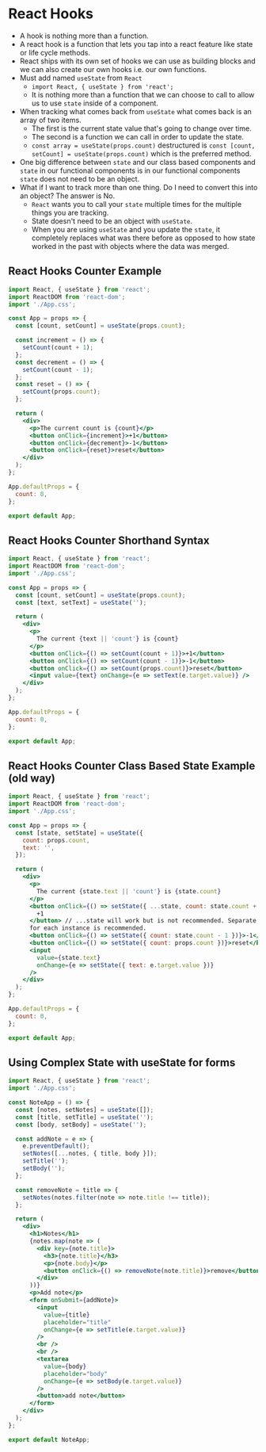 # React Hooks

- A hook is nothing more than a function.
- A react hook is a function that lets you tap into a react feature like state or life cycle methods.
- React ships with its own set of hooks we can use as building blocks and we can also create our own hooks i.e. our own functions.
- Must add named `useState` from `React`
  - `import React, { useState } from 'react';`
  - It is nothing more than a function that we can choose to call to allow us to use `state` inside of a component.
- When tracking what comes back from `useState` what comes back is an array
  of two items.
  - The first is the current state value that's going to change over time.
  - The second is a function we can call in order to update the state.
  - `const array = useState(props.count)` destructured is `const [count, setCount] = useState(props.count)` which is the preferred method.
- One big difference between `state` and our class based components and `state` in our functional components is in our functional components `state` does not need to be an object.
- What if I want to track more than one thing. Do I need to convert this into an object? The answer is No.
  - `React` wants you to call your `state` multiple times for the multiple things you are tracking.
  - State doesn't need to be an object with `useState`.
  - When you are using `useState` and you update the `state`, it completely replaces what was there before as opposed to how state worked in the past with objects where the data was merged.

## React Hooks Counter Example

```jsx
import React, { useState } from 'react';
import ReactDOM from 'react-dom';
import './App.css';

const App = props => {
  const [count, setCount] = useState(props.count);

  const increment = () => {
    setCount(count + 1);
  };
  const decrement = () => {
    setCount(count - 1);
  };
  const reset = () => {
    setCount(props.count);
  };

  return (
    <div>
      <p>The current count is {count}</p>
      <button onClick={increment}>+1</button>
      <button onClick={decrement}>-1</button>
      <button onClick={reset}>reset</button>
    </div>
  );
};

App.defaultProps = {
  count: 0,
};

export default App;
```

## React Hooks Counter Shorthand Syntax

```jsx
import React, { useState } from 'react';
import ReactDOM from 'react-dom';
import './App.css';

const App = props => {
  const [count, setCount] = useState(props.count);
  const [text, setText] = useState('');

  return (
    <div>
      <p>
        The current {text || 'count'} is {count}
      </p>
      <button onClick={() => setCount(count + 1)}>+1</button>
      <button onClick={() => setCount(count - 1)}>-1</button>
      <button onClick={() => setCount(props.count)}>reset</button>
      <input value={text} onChange={e => setText(e.target.value)} />
    </div>
  );
};

App.defaultProps = {
  count: 0,
};

export default App;
```

## React Hooks Counter Class Based State Example (old way)

```jsx
import React, { useState } from 'react';
import ReactDOM from 'react-dom';
import './App.css';

const App = props => {
  const [state, setState] = useState({
    count: props.count,
    text: '',
  });

  return (
    <div>
      <p>
        The current {state.text || 'count'} is {state.count}
      </p>
      <button onClick={() => setState({ ...state, count: state.count + 1 })}>
        +1
      </button> // ...state will work but is not recommended. Separate state calls
      for each instance is recommended.
      <button onClick={() => setState({ count: state.count - 1 })}>-1</button>
      <button onClick={() => setState({ count: props.count })}>reset</button>
      <input
        value={state.text}
        onChange={e => setState({ text: e.target.value })}
      />
    </div>
  );
};

App.defaultProps = {
  count: 0,
};

export default App;
```

## Using Complex State with useState for forms

```jsx
import React, { useState } from 'react';
import './App.css';

const NoteApp = () => {
  const [notes, setNotes] = useState([]);
  const [title, setTitle] = useState('');
  const [body, setBody] = useState('');

  const addNote = e => {
    e.preventDefault();
    setNotes([...notes, { title, body }]);
    setTitle('');
    setBody('');
  };

  const removeNote = title => {
    setNotes(notes.filter(note => note.title !== title));
  };

  return (
    <div>
      <h1>Notes</h1>
      {notes.map(note => (
        <div key={note.title}>
          <h3>{note.title}</h3>
          <p>{note.body}</p>
          <button onClick={() => removeNote(note.title)}>remove</button>
        </div>
      ))}
      <p>Add note</p>
      <form onSubmit={addNote}>
        <input
          value={title}
          placeholder="title"
          onChange={e => setTitle(e.target.value)}
        />
        <br />
        <br />
        <textarea
          value={body}
          placeholder="body"
          onChange={e => setBody(e.target.value)}
        />
        <button>add note</button>
      </form>
    </div>
  );
};

export default NoteApp;
```
